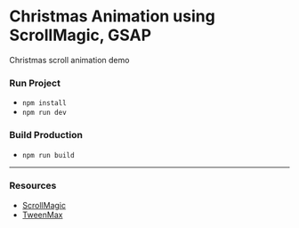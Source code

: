 # Christmas Animation using ScrollMagic, GSAP #

Christmas scroll animation demo

### Run Project ###

* `npm install`
* `npm run dev`

### Build Production ###

* `npm run build`

***

### Resources ###

* [ScrollMagic](http://scrollmagic.io/)
* [TweenMax](https://greensock.com/docs/TweenMax)